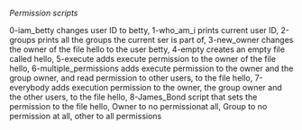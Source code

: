 *Permission scripts*

0-iam_betty changes user ID to betty, 
1-who_am_i prints current user ID, 
2-groups prints all the groups the current ser is part of, 
3-new_owner changes the owner of the file hello to the user betty, 
4-empty creates an empty file called hello, 
5-execute adds execute permission to the owner of the file hello, 
6-multiple_permissions adds execute permission to the owner and the group owner, and read permission to other users, to the file hello, 
7-everybody adds execution permission to the owner, the group owner and the other users, to the file hello,
8-James_Bond script that sets the permission to the file hello, Owner to no permissionat all, Group to no permission at all, other to all permissions
